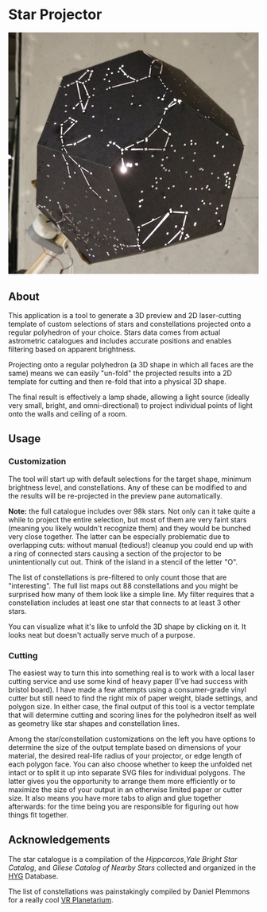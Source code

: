 # Star Projector

![](finished.jpg)

## About

This application is a tool to generate a 3D preview and 2D laser-cutting
template of custom selections of stars and constellations projected onto a
regular polyhedron of your choice. Stars data comes from actual astrometric
catalogues and includes accurate positions and enables filtering based on
apparent brightness.

Projecting onto a regular polyhedron (a 3D shape in which all faces are the
same) means we can easily "un-fold" the projected results into a 2D template for
cutting and then re-fold that into a physical 3D shape.

The final result is effectively a lamp shade, allowing a light source (ideally
very small, bright, and omni-directional) to project individual points of light
onto the walls and ceiling of a room.

## Usage

### Customization

The tool will start up with default selections for the target shape, minimum
brightness level, and constellations. Any of these can be modified to and the
results will be re-projected in the preview pane automatically. 

**Note:** the full catalogue includes over 98k stars. Not only can it take quite
a while to project the entire selection, but most of them are very faint stars
(meaning you likely wouldn't recognize them) and they would be bunched very
close together. The latter can be especially problematic due to overlapping
cuts: without manual (tedious!) cleanup you could end up with a ring of
connected stars causing a section of the projector to be unintentionally cut
out. Think of the island in a stencil of the letter "O".

The list of constellations is pre-filtered to only count those that are
"interesting". The full list maps out 88 constellations and you might be
surprised how many of them look like a simple line. My filter requires that a
constellation includes at least one star that connects to at least 3 other
stars.

You can visualize what it's like to unfold the 3D shape by clicking on it. It
looks neat but doesn't actually serve much of a purpose.

### Cutting

The easiest way to turn this into something real is to work with a local laser
cutting service and use some kind of heavy paper (I've had success with bristol
board). I have made a few attempts using a consumer-grade vinyl cutter but still
need to find the right mix of paper weight, blade settings, and polygon size. In
either case, the final output of this tool is a vector template that will
determine cutting and scoring lines for the polyhedron itself as well as
geometry like star shapes and constellation lines.

Among the star/constellation customizations on the left you have options to
determine the size of the output template based on dimensions of your material,
the desired real-life radius of your projector, or edge length of each polygon
face. You can also choose whether to keep the unfolded net intact or to split it
up into separate SVG files for individual polygons. The latter gives you the
opportunity to arrange them more efficiently or to maximize the size of your
output in an otherwise limited paper or cutter size. It also means you have more
tabs to align and glue together afterwards: for the time being you are
responsible for figuring out how things fit together.


## Acknowledgements

The star catalogue is a compilation of the _Hippcarcos_,_Yale Bright Star
Catalog_, and _Gliese Catalog of Nearby Stars_ collected and organized in the
[HYG](http://www.astronexus.com/hyg) Database.

The list of constellations was painstakingly compiled by Daniel Plemmons for a
really cool [VR Planetarium](http://blog.leapmotion.com/introducing-planetarium-design-science-behind-vr-widgets-showcase/).
